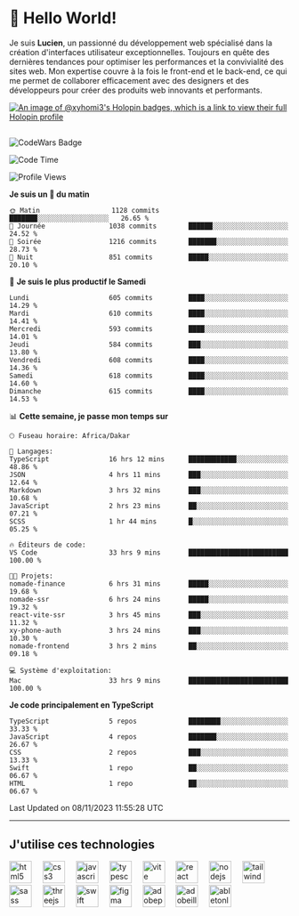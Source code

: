 # 👋 Hello World!

Je suis **Lucien**, un passionné du développement web spécialisé dans la création d'interfaces utilisateur exceptionnelles. Toujours en quête des dernières tendances pour optimiser les performances et la convivialité des sites web. Mon expertise couvre à la fois le front-end et le back-end, ce qui me permet de collaborer efficacement avec des designers et des développeurs pour créer des produits web innovants et performants.

[![An image of @xyhomi3's Holopin badges, which is a link to view their full Holopin profile](https://holopin.me/xyhomi3)](https://holopin.io/@xyhomi3)

##

![CodeWars Badge](https://www.codewars.com/users/xyhomi3/badges/small)

<!--START_SECTION:waka-->
![Code Time](http://img.shields.io/badge/Code%20Time-205%20hrs%2046%20mins-blue)

![Profile Views](http://img.shields.io/badge/Vues%20du%20profil-19-blue)

**Je suis un 🐤 du matin** 

```text
🌞 Matin                  1128 commits        ███████░░░░░░░░░░░░░░░░░░   26.65 % 
🌆 Journée                1038 commits        ██████░░░░░░░░░░░░░░░░░░░   24.52 % 
🌃 Soirée                 1216 commits        ███████░░░░░░░░░░░░░░░░░░   28.73 % 
🌙 Nuit                   851 commits         █████░░░░░░░░░░░░░░░░░░░░   20.10 % 
```
📅 **Je suis le plus productif le Samedi** 

```text
Lundi                    605 commits         ████░░░░░░░░░░░░░░░░░░░░░   14.29 % 
Mardi                    610 commits         ████░░░░░░░░░░░░░░░░░░░░░   14.41 % 
Mercredi                 593 commits         ████░░░░░░░░░░░░░░░░░░░░░   14.01 % 
Jeudi                    584 commits         ███░░░░░░░░░░░░░░░░░░░░░░   13.80 % 
Vendredi                 608 commits         ████░░░░░░░░░░░░░░░░░░░░░   14.36 % 
Samedi                   618 commits         ████░░░░░░░░░░░░░░░░░░░░░   14.60 % 
Dimanche                 615 commits         ████░░░░░░░░░░░░░░░░░░░░░   14.53 % 
```


📊 **Cette semaine, je passe mon temps sur** 

```text
🕑︎ Fuseau horaire: Africa/Dakar

💬 Langages: 
TypeScript               16 hrs 12 mins      ████████████░░░░░░░░░░░░░   48.86 % 
JSON                     4 hrs 11 mins       ███░░░░░░░░░░░░░░░░░░░░░░   12.64 % 
Markdown                 3 hrs 32 mins       ███░░░░░░░░░░░░░░░░░░░░░░   10.68 % 
JavaScript               2 hrs 23 mins       ██░░░░░░░░░░░░░░░░░░░░░░░   07.21 % 
SCSS                     1 hr 44 mins        █░░░░░░░░░░░░░░░░░░░░░░░░   05.25 % 

🔥 Éditeurs de code: 
VS Code                  33 hrs 9 mins       █████████████████████████   100.00 % 

🐱‍💻 Projets: 
nomade-finance           6 hrs 31 mins       █████░░░░░░░░░░░░░░░░░░░░   19.68 % 
nomade-ssr               6 hrs 24 mins       █████░░░░░░░░░░░░░░░░░░░░   19.32 % 
react-vite-ssr           3 hrs 45 mins       ███░░░░░░░░░░░░░░░░░░░░░░   11.32 % 
xy-phone-auth            3 hrs 24 mins       ███░░░░░░░░░░░░░░░░░░░░░░   10.30 % 
nomade-frontend          3 hrs 2 mins        ██░░░░░░░░░░░░░░░░░░░░░░░   09.18 % 

💻 Système d'exploitation: 
Mac                      33 hrs 9 mins       █████████████████████████   100.00 % 
```

**Je code principalement en TypeScript** 

```text
TypeScript               5 repos             ████████░░░░░░░░░░░░░░░░░   33.33 % 
JavaScript               4 repos             ███████░░░░░░░░░░░░░░░░░░   26.67 % 
CSS                      2 repos             ███░░░░░░░░░░░░░░░░░░░░░░   13.33 % 
Swift                    1 repo              ██░░░░░░░░░░░░░░░░░░░░░░░   06.67 % 
HTML                     1 repo              ██░░░░░░░░░░░░░░░░░░░░░░░   06.67 % 
```




 Last Updated on 08/11/2023 11:55:28 UTC
<!--END_SECTION:waka-->
---

## J'utilise ces technologies

<div align="left">
  <img src="https://skillicons.dev/icons?i=html" height="40" alt="html5 logo"  />
  <img width="12" />
  <img src="https://skillicons.dev/icons?i=css" height="40" alt="css3 logo"  />
  <img width="12" />
  <img src="https://skillicons.dev/icons?i=js" height="40" alt="javascript logo"  />
  <img width="12" />
  <img src="https://skillicons.dev/icons?i=ts" height="40" alt="typescript logo"  />
  <img width="12" />
  <img src="https://skillicons.dev/icons?i=vite" height="40" alt="vite logo"  />
  <img width="12" />
  <img src="https://skillicons.dev/icons?i=react" height="40" alt="react logo"  />
  <img width="12" />
  <img src="https://cdn.jsdelivr.net/gh/devicons/devicon/icons/nodejs/nodejs-original.svg" height="40" alt="nodejs logo"  />
  <img width="12" />
  <img src="https://skillicons.dev/icons?i=tailwind" height="40" alt="tailwindcss logo"  />
  <img width="12" />
  <img src="https://skillicons.dev/icons?i=sass" height="40" alt="sass logo"  />
  <img width="12" />
  <img src="https://skillicons.dev/icons?i=threejs" height="40" alt="threejs logo"  />
  <img width="12" />
  <img src="https://skillicons.dev/icons?i=swift" height="40" alt="swift logo"  />
  <img width="12" />
  <img src="https://skillicons.dev/icons?i=figma" height="40" alt="figma logo"  />
  <img width="12" />
  <img src="https://skillicons.dev/icons?i=ps" height="40" alt="adobephotoshop logo"  />
  <img width="12" />
  <img src="https://skillicons.dev/icons?i=ai" height="40" alt="adobeillustrator logo"  />
  <img width="12" />
  <img src="https://skillicons.dev/icons?i=ableton" height="40" alt="abletonlive logo"  />
</div>



